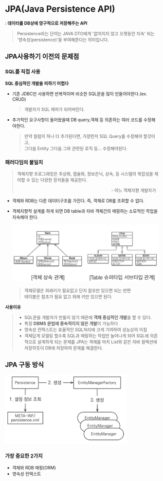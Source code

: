 # JPA(Java Persistence API)
: **데이터를 DB상에 영구적으로 저장해주는 API**
> Persistence라는 단어는 JAVA DTO에게 '없어지지 않고 오랫동안 지속' 되는 '영속성(persistence)'을 부여해준다는 의미입니다.  
## JPA사용하기 이전의 문제점  
### SQL를 직접 사용
**SQL 중심적인 개발을 피하기 어렵다**
- 기존 JDBC만 사용하면 반복적이며 비슷한 SQL문을 많이 만들어야한다.(ex. CRUD)
    > 개발자가 SQL 매퍼가 되어버린다. 
- 추가적인 요구사항이 들어왔을때 DB query,객체 등 의존하는 여러 코드를 수정해야한다.
    > 만약 컬럼이 하나 더 추가된다면, 가장먼저 SQL Query를 수정해야 할것이고,  
    > 그다음 Entity 그다음 그와 관련된 로직 등... 수정해야된다.

### 패러다임의 불일치
> 객체지향 프로그래밍은 추상화, 캡슐화, 정보은닉, 상속, 등 시스템의 복잡성을 제어할 수 있는 다양한 장치들을 제공한다.
> <p align=right>- 어느 객체지향 개발자가&nbsp&nbsp</p>

- 객체와 RDB는 다른 데이터구조를 가진다. 즉, 객채로 DB를 조회할 수 없다.
- 객체지향적 설계를 하게 되면 DB table과 자바 객체간의 매핑하는 소모적인 작업을 지속해야 한다.

    <img width=500px src=./img/jpa-table-object-relation.png>

    >객체모델은 외래키가 필요없고 단지 참조만 있으면 되는 반면  
    >테이블은 참조가 필요 없고 외래 키만 있으면 된다.

**사용이유**
>- SQL문을 개발자가 만들지 않기 때문에 **객체 중심적인 개발**을 할 수 있다.
>- 특정 **DBMS 문법에 종속적이지 않은 개발**이 가능하다
>- 영속성 컨택스트는 효율적인 SQL처리에 크게 기여하여 성능상의 이점
>- 객체답게 모델링 할수록 SQL과 매핑하는 작업만 늘어나게 되어 SQL에 의존적으로 설계하게 되는 문제를 JPA는 객체를 마치 List와 같은 자바 컬렉션에 저장하듯이 DB에 저장하여 문제를 해결한다.

## JPA 구동 방식
<img width=400px src=./img/jpa-work.png>


### 가장 중요한 2가지
- 객체와 RDB 매핑(ORM)
- 영속성 컨텍스트